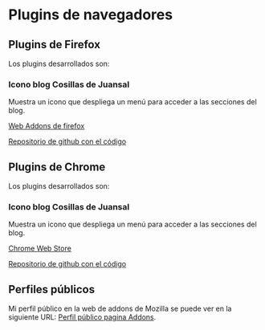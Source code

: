 # Plugins de navegadores

## Plugins de Firefox

Los plugins desarrollados son:

### Icono blog Cosillas de Juansal

Muestra un icono que despliega un menú para acceder a las secciones del blog.

[Web Addons de firefox](https://addons.mozilla.org/en-US/firefox/addon/icono-blog-cosillas-de-juan/)

[Repositorio de github con el código](https://github.com/juaalta/firefox-addon-icono-blog)


## Plugins de Chrome

Los plugins desarrollados son:

### Icono blog Cosillas de Juansal

Muestra un icono que despliega un menú para acceder a las secciones del blog.

[Chrome Web Store](https://chrome.google.com/webstore/detail/icono-blog-cosillas-de-ju/gkmkpgbnpbgegbiaochjcjpcdkcheoaa?utm_source=chrome-ntp-icon)

[Repositorio de github con el código](https://github.com/juaalta/chrome-addon-icono-blog)


## Perfiles públicos

Mi perfil público en la web de addons de Mozilla se puede ver en la siguiente URL: [Perfil público pagina Addons](https://addons.mozilla.org/en-US/firefox/user/96159/).
